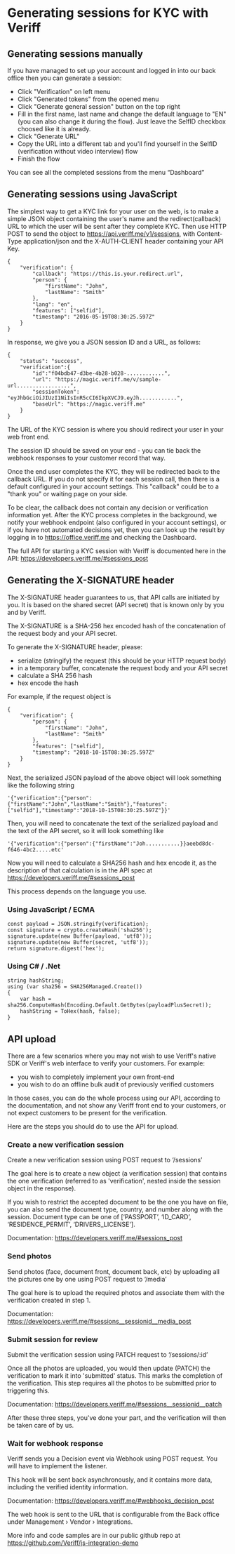 # Generating sessions for KYC with Veriff


## Generating sessions manually


If you have managed to set up your account and logged in into our back office then you can generate a session:
- Click "Verification" on left menu
- Click "Generated tokens" from the opened menu
- Click "Generate general session" button on the top right
- Fill in the first name, last name and change the default language to "EN" (you can also change it during the flow). Just leave the SelfID checkbox choosed like it is already. 
- Click "Generate URL"
- Copy the URL into a different tab and you'll find yourself in the SelfID (verification without video interview) flow
- Finish the flow

You can see all the completed sessions from the menu “Dashboard”



## Generating sessions using JavaScript

The simplest way to get a KYC link for your user on the web, is to make a simple JSON object containing the user's name and the redirect(callback) URL to which the user will be sent after they complete KYC.
Then use HTTP POST to send the object to https://api.veriff.me/v1/sessions, with Content-Type application/json and the X-AUTH-CLIENT header containing your API Key.

    {
        "verification": {
            "callback": "https://this.is.your.redirect.url",
            "person": {
                "firstName": "John",
                "lastName": "Smith"
            },
            "lang": "en",
            "features": ["selfid"],
            "timestamp": "2016-05-19T08:30:25.597Z"
        }
    }

In response, we give you a JSON  session ID and a URL, as follows:

    {
        "status": "success",
        "verification":{
            "id":"f04bdb47-d3be-4b28-b028-............",
            "url": "https://magic.veriff.me/v/sample-url.................",
            "sessionToken": "eyJhbGciOiJIUzI1NiIsInR5cCI6IkpXVCJ9.eyJh............",
            "baseUrl": "https://magic.veriff.me"
        }
    }


The URL of the KYC session is where you should redirect your user in your web front end.

The session ID should be saved on your end - you can tie back the webhook responses to your customer record that way.

Once the end user completes the KYC, they will be redirected back to the callback URL.
If you do not specify it for each session call, then there is a default configured in your account settings. This "callback" could be to a "thank you" or waiting page on your side.

To be clear, the callback does not contain any decision or verification information yet.  After the KYC process completes in the background, we notify your webhook endpoint (also configured in your account settings), or if you have not automated decisions yet, then you can look up the result by logging in to https://office.veriff.me and checking the Dashboard.


The full API for starting a KYC session with Veriff is documented here in the API: https://developers.veriff.me/#sessions_post


## Generating the X-SIGNATURE header

The X-SIGNATURE header guarantees to us, that API calls are initiated by you.  It is based on the shared secret (API secret) that is known only by you and by Veriff.

The X-SIGNATURE is a SHA-256 hex encoded hash of the concatenation of the request body and your API secret.

To generate the X-SIGNATURE header, please:
- serialize (stringify) the request (this should be your HTTP request body)
- in a temporary buffer, concatenate the request body and your API secret
- calculate a SHA 256 hash
- hex encode the hash

For example, if the request object is 

    {
        "verification": {
            "person": {
                "firstName": "John",
                "lastName": "Smith"
            },
            "features": ["selfid"],
            "timestamp": "2018-10-15T08:30:25.597Z"
        }
    }

Next, the serialized JSON payload of the above object will look something like the following string

    '{"verification":{"person":{"firstName":"John","lastName":"Smith"},"features":["selfid"],"timestamp":"2018-10-15T08:30:25.597Z"}}'

Then, you will need to concatenate the text of the serialized payload and the text of the API secret, so it will look something like

    '{"verification":{"person":{"firstName":"Joh...........}}aeebd8dc-f646-4bc2.....etc'

Now you will need to calculate a SHA256 hash and hex encode it, as the description of that calculation is in the API spec at https://developers.veriff.me/#sessions_post

This process depends on the language you use.  


### Using JavaScript / ECMA 

    const payload = JSON.stringify(verification);
    const signature = crypto.createHash('sha256');
    signature.update(new Buffer(payload, 'utf8'));
    signature.update(new Buffer(secret, 'utf8'));
    return signature.digest('hex');

### Using C# / .Net

    string hashString;
    using (var sha256 = SHA256Managed.Create())
    {
        var hash = sha256.ComputeHash(Encoding.Default.GetBytes(payloadPlusSecret));
        hashString = ToHex(hash, false);
    }

<!--
### Using Ruby
### Using PHP
### Using Java

## Postman samples
-->


## API upload

There are a few scenarios where you may not wish to use Veriff's native SDK or Veriff's web interface to verify your customers.  For example:
- you wish to completely implement your own front-end
- you wish to do an offline bulk audit of previously verified customers

In those cases, you can do the whole process using our API, according to the documentation, and not show any Veriff front end to your customers, or not expect customers to be present for the verification.

Here are the steps you should do to use the API for upload.

### Create a new verification session

Create a new verification session using POST request to ‘/sessions’

The goal here is to create a new object (a verification session) that contains the one verification (referred to as 'verification', nested inside the session object in the response).

If you wish to restrict the accepted document to be the one you have on file, you can also send the document type, country, and number along with the session.  Document type can be one of [‘PASSPORT’, ‘ID_CARD’, ‘RESIDENCE_PERMIT’, ‘DRIVERS_LICENSE'].

Documentation: https://developers.veriff.me/#sessions_post

### Send photos

Send photos (face, document front, document back, etc) by uploading all the pictures one by one using POST request to ‘/media’

The goal here is to upload the required photos and associate them with the verification created in step 1.

Documentation: https://developers.veriff.me/#sessions__sessionid__media_post

### Submit session for review

Submit the verification session using PATCH request to ‘/sessions/:id’

Once all the photos are uploaded, you would then update (PATCH) the verification to mark it into 'submitted' status. This marks the completion of the verification. This step requires all the photos to be submitted prior to triggering this.

Documentation: https://developers.veriff.me/#sessions__sessionid__patch

After these three steps, you've done your part, and the verification will then be taken care of by us.

### Wait for webhook response

Veriff sends you a Decision event via Webhook using POST request.  You will have to implement the listener.

This hook will be sent back asynchronously, and it contains more data, including the verified identity information.

Documentation: https://developers.veriff.me/#webhooks_decision_post

The web hook is sent to the URL that is configurable from the Back office under Management › Vendor › Integrations.

More info and code samples are in our public github repo at https://github.com/Veriff/js-integration-demo
